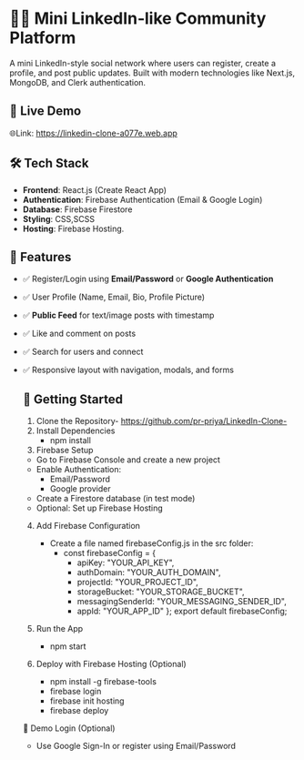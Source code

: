 # 🧑‍💼 Mini LinkedIn‑like Community Platform
A mini LinkedIn-style social network where users can register, create a profile, and post public updates. Built with modern technologies like Next.js, MongoDB, and Clerk authentication.

## 🔗 Live Demo
🌐Link: https://linkedin-clone-a077e.web.app

## 🛠️ Tech Stack
- **Frontend**: React.js (Create React App)
- **Authentication**: Firebase Authentication (Email & Google Login)
- **Database**: Firebase Firestore
- **Styling**: CSS,SCSS
- **Hosting**: Firebase Hosting.

 ## 📸 Features
- ✅ Register/Login using **Email/Password** or **Google Authentication**
- ✅ User Profile (Name, Email, Bio, Profile Picture)
- ✅ **Public Feed** for text/image posts with timestamp
- ✅ Like and comment on posts
- ✅ Search for users and connect
- ✅ Responsive layout with navigation, modals, and forms

  ## 🚀 Getting Started
   1. Clone the Repository- https://github.com/pr-priya/LinkedIn-Clone-
   2. Install Dependencies
      - npm install
   3. Firebase Setup
     - Go to Firebase Console and create a new project
     - Enable Authentication:
         - Email/Password
         - Google provider
     - Create a Firestore database (in test mode)
     - Optional: Set up Firebase Hosting
    4. Add Firebase Configuration
        - Create a file named firebaseConfig.js in the src folder:
            - const firebaseConfig = {
                - apiKey: "YOUR_API_KEY",
                - authDomain: "YOUR_AUTH_DOMAIN",
                - projectId: "YOUR_PROJECT_ID",
                - storageBucket: "YOUR_STORAGE_BUCKET",
                - messagingSenderId: "YOUR_MESSAGING_SENDER_ID",
                - appId: "YOUR_APP_ID"
};
export default firebaseConfig;

    5. Run the App
        - npm start
    6. Deploy with Firebase Hosting (Optional)
        - npm install -g firebase-tools
        - firebase login
        - firebase init hosting
        - firebase deploy

  🧪 Demo Login (Optional)
     - Use Google Sign-In or register using Email/Password
        
        
         
   
  
 
  

 

 

 
